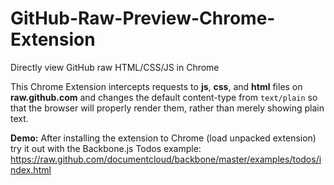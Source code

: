 GitHub-Raw-Preview-Chrome-Extension
===================================

Directly view GitHub raw HTML/CSS/JS in Chrome

This Chrome Extension intercepts requests to **js**, **css**, and **html** files on **raw.github.com** and changes the default content-type from `text/plain` so that the browser will properly render them, rather than merely showing plain text.

**Demo:** After installing the extension to Chrome (load unpacked extension) try it out with the Backbone.js Todos example: https://raw.github.com/documentcloud/backbone/master/examples/todos/index.html
